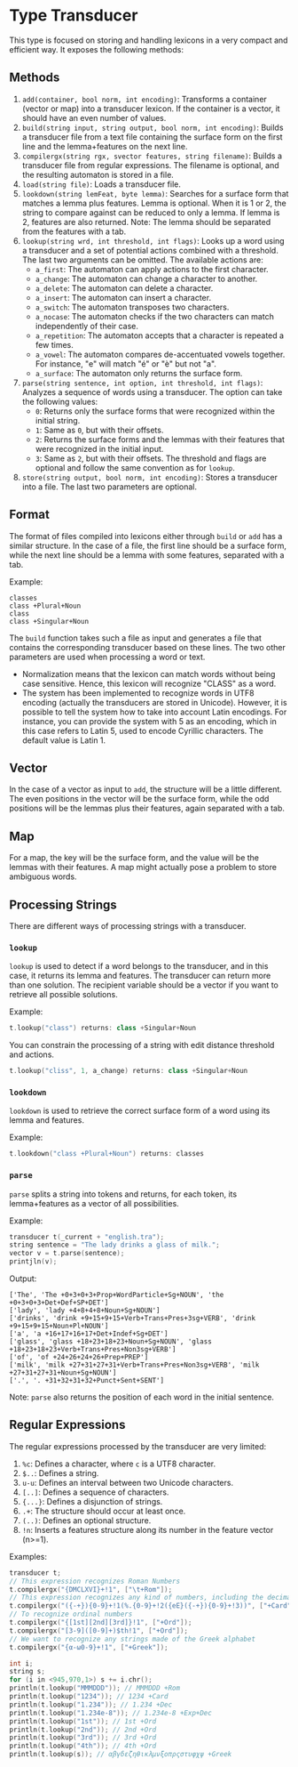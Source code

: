 # Type Transducer

This type is focused on storing and handling lexicons in a very compact and efficient way. It exposes the following methods:

## Methods

1. `add(container, bool norm, int encoding)`: Transforms a container (vector or map) into a transducer lexicon. If the container is a vector, it should have an even number of values.
2. `build(string input, string output, bool norm, int encoding)`: Builds a transducer file from a text file containing the surface form on the first line and the lemma+features on the next line.
3. `compilergx(string rgx, svector features, string filename)`: Builds a transducer file from regular expressions. The filename is optional, and the resulting automaton is stored in a file.
4. `load(string file)`: Loads a transducer file.
5. `lookdown(string lemFeat, byte lemma)`: Searches for a surface form that matches a lemma plus features. Lemma is optional. When it is 1 or 2, the string to compare against can be reduced to only a lemma. If lemma is 2, features are also returned. Note: The lemma should be separated from the features with a tab.
6. `lookup(string wrd, int threshold, int flags)`: Looks up a word using a transducer and a set of potential actions combined with a threshold. The last two arguments can be omitted. The available actions are:
   - `a_first`: The automaton can apply actions to the first character.
   - `a_change`: The automaton can change a character to another.
   - `a_delete`: The automaton can delete a character.
   - `a_insert`: The automaton can insert a character.
   - `a_switch`: The automaton transposes two characters.
   - `a_nocase`: The automaton checks if the two characters can match independently of their case.
   - `a_repetition`: The automaton accepts that a character is repeated a few times.
   - `a_vowel`: The automaton compares de-accentuated vowels together. For instance, "e" will match "é" or "è" but not "a".
   - `a_surface`: The automaton only returns the surface form.
7. `parse(string sentence, int option, int threshold, int flags)`: Analyzes a sequence of words using a transducer. The option can take the following values:
   - `0`: Returns only the surface forms that were recognized within the initial string.
   - `1`: Same as `0`, but with their offsets.
   - `2`: Returns the surface forms and the lemmas with their features that were recognized in the initial input.
   - `3`: Same as `2`, but with their offsets. The threshold and flags are optional and follow the same convention as for `lookup`.
8. `store(string output, bool norm, int encoding)`: Stores a transducer into a file. The last two parameters are optional.

## Format

The format of files compiled into lexicons either through `build` or `add` has a similar structure. In the case of a file, the first line should be a surface form, while the next line should be a lemma with some features, separated with a tab.

Example:
```
classes
class +Plural+Noun
class
class +Singular+Noun
```

The `build` function takes such a file as input and generates a file that contains the corresponding transducer based on these lines. The two other parameters are used when processing a word or text. 

- Normalization means that the lexicon can match words without being case sensitive. Hence, this lexicon will recognize "CLASS" as a word.
- The system has been implemented to recognize words in UTF8 encoding (actually the transducers are stored in Unicode). However, it is possible to tell the system how to take into account Latin encodings. For instance, you can provide the system with 5 as an encoding, which in this case refers to Latin 5, used to encode Cyrillic characters. The default value is Latin 1.

## Vector

In the case of a vector as input to `add`, the structure will be a little different. The even positions in the vector will be the surface form, while the odd positions will be the lemmas plus their features, again separated with a tab.

## Map

For a map, the key will be the surface form, and the value will be the lemmas with their features. A map might actually pose a problem to store ambiguous words.

## Processing Strings

There are different ways of processing strings with a transducer.

### `lookup`

`lookup` is used to detect if a word belongs to the transducer, and in this case, it returns its lemma and features. The transducer can return more than one solution. The recipient variable should be a vector if you want to retrieve all possible solutions.

Example:
```cpp
t.lookup("class") returns: class +Singular+Noun
```

You can constrain the processing of a string with edit distance threshold and actions.

```cpp
t.lookup("cliss", 1, a_change) returns: class +Singular+Noun
```

### `lookdown`

`lookdown` is used to retrieve the correct surface form of a word using its lemma and features.

Example:
```cpp
t.lookdown("class +Plural+Noun") returns: classes
```

### `parse`

`parse` splits a string into tokens and returns, for each token, its lemma+features as a vector of all possibilities.

Example:
```cpp
transducer t(_current + "english.tra");
string sentence = "The lady drinks a glass of milk.";
vector v = t.parse(sentence);
printjln(v);
```

Output:
```
['The', 'The +0+3+0+3+Prop+WordParticle+Sg+NOUN', 'the +0+3+0+3+Det+Def+SP+DET']
['lady', 'lady +4+8+4+8+Noun+Sg+NOUN']
['drinks', 'drink +9+15+9+15+Verb+Trans+Pres+3sg+VERB', 'drink +9+15+9+15+Noun+Pl+NOUN']
['a', 'a +16+17+16+17+Det+Indef+Sg+DET']
['glass', 'glass +18+23+18+23+Noun+Sg+NOUN', 'glass +18+23+18+23+Verb+Trans+Pres+Non3sg+VERB']
['of', 'of +24+26+24+26+Prep+PREP']
['milk', 'milk +27+31+27+31+Verb+Trans+Pres+Non3sg+VERB', 'milk +27+31+27+31+Noun+Sg+NOUN']
['.', '. +31+32+31+32+Punct+Sent+SENT']
```

Note: `parse` also returns the position of each word in the initial sentence.

## Regular Expressions

The regular expressions processed by the transducer are very limited:

1. `%c`: Defines a character, where `c` is a UTF8 character.
2. `$..`: Defines a string.
3. `u-u`: Defines an interval between two Unicode characters.
4. `[..]`: Defines a sequence of characters.
5. `{...}`: Defines a disjunction of strings.
6. `.+`: The structure should occur at least once.
7. `(..)`: Defines an optional structure.
8. `!n`: Inserts a features structure along its number in the feature vector (n>=1).

Examples:
```cpp
transducer t;
// This expression recognizes Roman Numbers
t.compilergx("{DMCLXVI}+!1", ["\t+Rom"]);
// This expression recognizes any kind of numbers, including the decimal separator and exponential expressions.
t.compilergx("({-+}){0-9}+!1(%.{0-9}+!2({eE}({-+}){0-9}+!3))", ["+Card", "+Dec", "+Exp+Dec"]);
// To recognize ordinal numbers
t.compilergx("{[1st][2nd][3rd]}!1", ["+Ord"]);
t.compilergx("[3-9]([0-9]+)$th!1", ["+Ord"]);
// We want to recognize any strings made of the Greek alphabet
t.compilergx("{α-ω0-9}+!1", ["+Greek"]);

int i;
string s;
for (i in <945,970,1>) s += i.chr();
println(t.lookup("MMMDDD")); // MMMDDD +Rom
println(t.lookup("1234")); // 1234 +Card
println(t.lookup("1.234")); // 1.234 +Dec
println(t.lookup("1.234e-8")); // 1.234e-8 +Exp+Dec
println(t.lookup("1st")); // 1st +Ord
println(t.lookup("2nd")); // 2nd +Ord
println(t.lookup("3rd")); // 3rd +Ord
println(t.lookup("4th")); // 4th +Ord
println(t.lookup(s)); // αβγδεζηθικλμνξοπρςστυφχψ +Greek
```